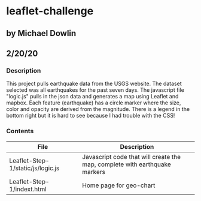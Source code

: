 # leaflet-challenge
## by Michael Dowlin
## 2/20/20

### Description
This project pulls earthquake data from the USGS website.  The dataset selected was all earthquakes for the past seven days.  The javascript file "logic.js" pulls in the json data and generates a map using Leaflet and mapbox.  Each feature (earthquake) has a circle marker where the size, color and opacity are derived from the magnitude.  There is a legend in the bottom right but it is hard to see because I had trouble with the CSS!

### Contents
| File                        | Description                                                                                     |
|-----------------------------|-------------------------------------------------------------------------------------------------|
|Leaflet-Step-1/static/js/logic.js             |Javascript code that will create the map, complete with earthquake markers|
|Leaflet-Step-1/indext.html                  |Home page for geo-chart

